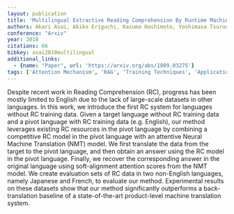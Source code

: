 ```yaml
---
layout: publication
title: 'Multilingual Extractive Reading Comprehension By Runtime Machine Translation'
authors: Akari Asai, Akiko Eriguchi, Kazuma Hashimoto, Yoshimasa Tsuruoka
conference: "Arxiv"
year: 2018
citations: 66
bibkey: asai2018multilingual
additional_links:
  - {name: "Paper", url: 'https://arxiv.org/abs/1809.03275'}
tags: ['Attention Mechanism', 'RAG', 'Training Techniques', 'Applications', 'Model Architecture']
---
```

Despite recent work in Reading Comprehension (RC), progress has been mostly
limited to English due to the lack of large-scale datasets in other languages.
In this work, we introduce the first RC system for languages without RC
training data. Given a target language without RC training data and a pivot
language with RC training data (e.g. English), our method leverages existing RC
resources in the pivot language by combining a competitive RC model in the
pivot language with an attentive Neural Machine Translation (NMT) model. We
first translate the data from the target to the pivot language, and then obtain
an answer using the RC model in the pivot language. Finally, we recover the
corresponding answer in the original language using soft-alignment attention
scores from the NMT model. We create evaluation sets of RC data in two
non-English languages, namely Japanese and French, to evaluate our method.
Experimental results on these datasets show that our method significantly
outperforms a back-translation baseline of a state-of-the-art product-level
machine translation system.
